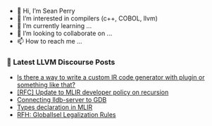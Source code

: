 - 👋 Hi, I’m Sean Perry
- 👀 I’m interested in compilers (c++, COBOL, llvm)
- 🌱 I’m currently learning ...
- 💞️ I’m looking to collaborate on ...
- 📫 How to reach me ...

<!---
s66perry/s66perry is a ✨ special ✨ repository because its `README.md` (this file) appears on your GitHub profile.
You can click the Preview link to take a look at your changes.
--->
### 📕 Latest LLVM Discourse Posts

<!-- DISCOURSE-LLVM:START -->
- [Is there a way to write a custom IR code generator with plugin or something like that?](https://discourse.llvm.org/t/is-there-a-way-to-write-a-custom-ir-code-generator-with-plugin-or-something-like-that/71134#post_5)
- [[RFC] Update to MLIR developer policy on recursion](https://discourse.llvm.org/t/rfc-update-to-mlir-developer-policy-on-recursion/62235?page=2#post_21)
- [Connecting lldb-server to GDB](https://discourse.llvm.org/t/connecting-lldb-server-to-gdb/71145#post_1)
- [Types declaration in MLIR](https://discourse.llvm.org/t/types-declaration-in-mlir/71144#post_2)
- [RFH: GlobalIsel Legalization Rules](https://discourse.llvm.org/t/rfh-globalisel-legalization-rules/71098#post_13)
<!-- DISCOURSE-LLVM:END -->
